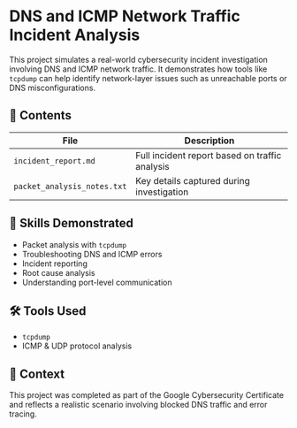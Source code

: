 # DNS and ICMP Network Traffic Incident Analysis

This project simulates a real-world cybersecurity incident investigation involving DNS and ICMP network traffic. It demonstrates how tools like `tcpdump` can help identify network-layer issues such as unreachable ports or DNS misconfigurations.

## 📄 Contents

| File                     | Description                             |
|--------------------------|-----------------------------------------|
| `incident_report.md`     | Full incident report based on traffic analysis |
| `packet_analysis_notes.txt` | Key details captured during investigation |

## 🧠 Skills Demonstrated

- Packet analysis with `tcpdump`
- Troubleshooting DNS and ICMP errors
- Incident reporting
- Root cause analysis
- Understanding port-level communication

## 🛠️ Tools Used

- `tcpdump`
- ICMP & UDP protocol analysis

## 📘 Context

This project was completed as part of the Google Cybersecurity Certificate and reflects a realistic scenario involving blocked DNS traffic and error tracing.
